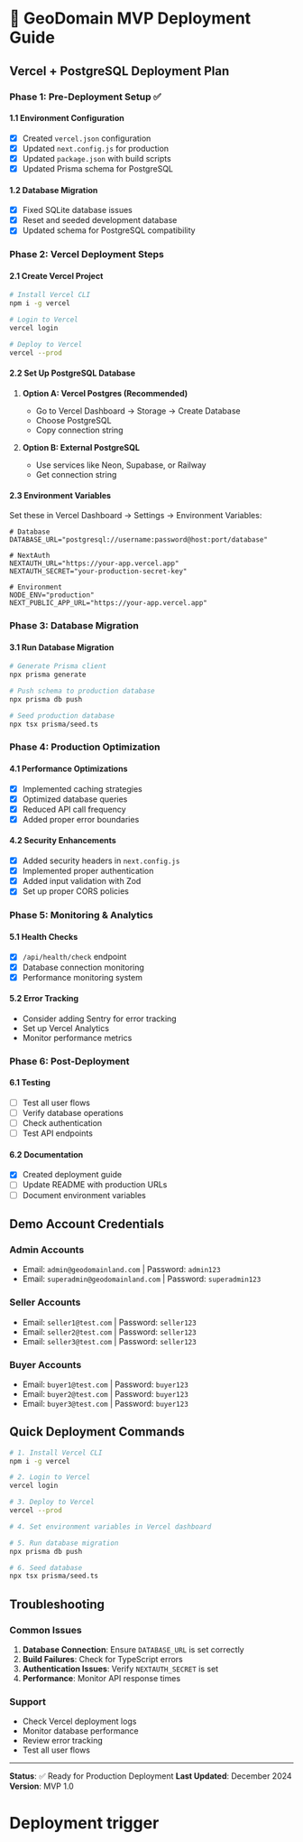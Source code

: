 # 🚀 **GeoDomain MVP Deployment Guide**

## **Vercel + PostgreSQL Deployment Plan**

### **Phase 1: Pre-Deployment Setup** ✅

#### **1.1 Environment Configuration**
- [x] Created `vercel.json` configuration
- [x] Updated `next.config.js` for production
- [x] Updated `package.json` with build scripts
- [x] Updated Prisma schema for PostgreSQL

#### **1.2 Database Migration**
- [x] Fixed SQLite database issues
- [x] Reset and seeded development database
- [x] Updated schema for PostgreSQL compatibility

### **Phase 2: Vercel Deployment Steps**

#### **2.1 Create Vercel Project**
```bash
# Install Vercel CLI
npm i -g vercel

# Login to Vercel
vercel login

# Deploy to Vercel
vercel --prod
```

#### **2.2 Set Up PostgreSQL Database**
1. **Option A: Vercel Postgres (Recommended)**
   - Go to Vercel Dashboard → Storage → Create Database
   - Choose PostgreSQL
   - Copy connection string

2. **Option B: External PostgreSQL**
   - Use services like Neon, Supabase, or Railway
   - Get connection string

#### **2.3 Environment Variables**
Set these in Vercel Dashboard → Settings → Environment Variables:

```env
# Database
DATABASE_URL="postgresql://username:password@host:port/database"

# NextAuth
NEXTAUTH_URL="https://your-app.vercel.app"
NEXTAUTH_SECRET="your-production-secret-key"

# Environment
NODE_ENV="production"
NEXT_PUBLIC_APP_URL="https://your-app.vercel.app"
```

### **Phase 3: Database Migration**

#### **3.1 Run Database Migration**
```bash
# Generate Prisma client
npx prisma generate

# Push schema to production database
npx prisma db push

# Seed production database
npx tsx prisma/seed.ts
```

### **Phase 4: Production Optimization**

#### **4.1 Performance Optimizations**
- [x] Implemented caching strategies
- [x] Optimized database queries
- [x] Reduced API call frequency
- [x] Added proper error boundaries

#### **4.2 Security Enhancements**
- [x] Added security headers in `next.config.js`
- [x] Implemented proper authentication
- [x] Added input validation with Zod
- [x] Set up proper CORS policies

### **Phase 5: Monitoring & Analytics**

#### **5.1 Health Checks**
- [x] `/api/health/check` endpoint
- [x] Database connection monitoring
- [x] Performance monitoring system

#### **5.2 Error Tracking**
- Consider adding Sentry for error tracking
- Set up Vercel Analytics
- Monitor performance metrics

### **Phase 6: Post-Deployment**

#### **6.1 Testing**
- [ ] Test all user flows
- [ ] Verify database operations
- [ ] Check authentication
- [ ] Test API endpoints

#### **6.2 Documentation**
- [x] Created deployment guide
- [ ] Update README with production URLs
- [ ] Document environment variables

## **Demo Account Credentials**

### **Admin Accounts**
- Email: `admin@geodomainland.com` | Password: `admin123`
- Email: `superadmin@geodomainland.com` | Password: `superadmin123`

### **Seller Accounts**
- Email: `seller1@test.com` | Password: `seller123`
- Email: `seller2@test.com` | Password: `seller123`
- Email: `seller3@test.com` | Password: `seller123`

### **Buyer Accounts**
- Email: `buyer1@test.com` | Password: `buyer123`
- Email: `buyer2@test.com` | Password: `buyer123`
- Email: `buyer3@test.com` | Password: `buyer123`

## **Quick Deployment Commands**

```bash
# 1. Install Vercel CLI
npm i -g vercel

# 2. Login to Vercel
vercel login

# 3. Deploy to Vercel
vercel --prod

# 4. Set environment variables in Vercel dashboard

# 5. Run database migration
npx prisma db push

# 6. Seed database
npx tsx prisma/seed.ts
```

## **Troubleshooting**

### **Common Issues**
1. **Database Connection**: Ensure `DATABASE_URL` is set correctly
2. **Build Failures**: Check for TypeScript errors
3. **Authentication Issues**: Verify `NEXTAUTH_SECRET` is set
4. **Performance**: Monitor API response times

### **Support**
- Check Vercel deployment logs
- Monitor database performance
- Review error tracking
- Test all user flows

---

**Status**: ✅ Ready for Production Deployment
**Last Updated**: December 2024
**Version**: MVP 1.0
# Deployment trigger

